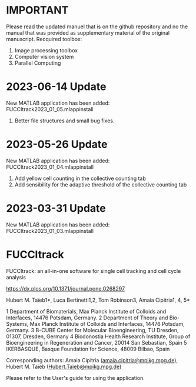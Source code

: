 # IMPORTANT
Please read the updated manuel that is on the github repository and no the manual that was provided as supplementary material of the original manuscript.
Recquired toolbox:
1) Image processing toolbox 
2) Computer vision system
3) Parallel Computing

# 2023-06-14 Update
New MATLAB application has been added: FUCCItrack2023_01_05.mlappinstall
1) Better file structures and small bug fixes.

# 2023-05-26 Update
New MATLAB application has been added: FUCCItrack2023_01_04.mlappinstall
1) Add yellow cell counting in the collective counting tab
2) Add sensibility for the adaptive threshold of the collective counting tab

# 2023-03-31 Update
New MATLAB application has been added: FUCCItrack2023_01_03.mlappinstall

# FUCCItrack
FUCCItrack: an all-in-one software for single cell tracking and cell cycle analysis

https://dx.plos.org/10.1371/journal.pone.0268297 

Hubert M. Taïeb1*, Luca Bertinetti1,2, Tom Robinson3, Amaia Cipitria1, 4, 5*

1 Department of Biomaterials, Max Planck Institute of Colloids and Interfaces, 14476 Potsdam, Germany.
2 Department of Theory and Bio-Systems, Max Planck Institute of Colloids and Interfaces, 14476 Potsdam, Germany.
3 B-CUBE Center for Molecular Bioengineering, TU Dresden, 01307, Dresden, Germany
4 Biodonostia Health Research Institute, Group of Bioengineering in Regeneration and Cancer, 20014 San Sebastian, Spain
5 IKERBASQUE, Basque Foundation for Science, 48009 Bilbao, Spain

Corresponding authors: Amaia Cipitria (amaia.cipitria@mpikg.mpg.de), Hubert M. Taïeb (Hubert.Taieb@mpikg.mpg.de)


Please refer to the User's guide for using the application.